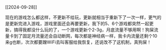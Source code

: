 [[2024-09-28]]

现在的游戏怎么都这样，不更新不给玩，更新就相当于重新下了一次一样，更气的是更新完进入游戏，游戏里面还会再要更新，我下的5、6个游戏都突然一起更新，搞得我都没什么玩的了，一个游戏更新个2-3g，月底流量不够用啊！狗屎流量卡到了固定月流量还会自动断网，每次都是神经病一样，我卡内流量还剩个10来g也断，次次都要蹭WiFi去叫客服给我恢复，还说改不了这机制，真狗屎！